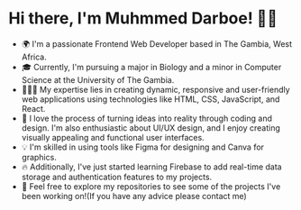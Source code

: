 # Hi there, I'm Muhmmed Darboe! 👋🏾
- 🌍 I'm a passionate Frontend Web Developer based in The Gambia, West Africa.
- 🎓 Currently, I'm pursuing a major in Biology and a minor in Computer Science at the University of The Gambia.
- 👨🏾‍💻 My expertise lies in creating dynamic, responsive and user-friendly web applications using technologies like HTML, CSS, JavaScript, and React.
- 🚀 I love the process of turning ideas into reality through coding and design. I'm also enthusiastic about UI/UX design, and I enjoy creating visually appealing and functional user interfaces.
- 💡 I'm skilled in using tools like Figma for designing and Canva for graphics.
- 🔥 Additionally, I've just started learning Firebase to add real-time data storage and authentication features to my projects.
- 🌟 Feel free to explore my repositories to see some of the projects I've been working on!(If you have any advice please contact me)


